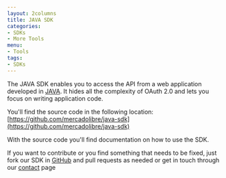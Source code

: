 ```yaml
---
layout: 2columns
title: JAVA SDK
categories: 
- SDKs 
- More Tools
menu: 
- Tools
tags: 
- SDKs
---
```




The JAVA SDK enables you to access the API from a web application developed in [JAVA](http://www.java.com).
It hides all the complexity of OAuth 2.0 and lets you focus on writing application code.

You'll find the source code in the following location: [https://github.com/mercadolibre/java-sdk](https://github.com/mercadolibre/java-sdk)

With the source code you'll find documentation on how to use the SDK.
    
If you want to contribute or you find something that needs to be fixed, just fork our SDK in [GitHub](https://github.com/mercadolibre/java-sdk) and pull requests as needed or get in touch through our [contact](/discuss) page
